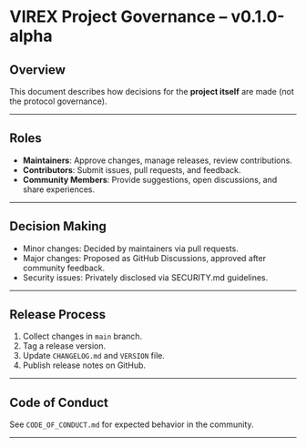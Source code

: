 
# VIREX Project Governance – v0.1.0-alpha

## Overview
This document describes how decisions for the **project itself** are made (not the protocol governance).  

---

## Roles
- **Maintainers**: Approve changes, manage releases, review contributions.
- **Contributors**: Submit issues, pull requests, and feedback.
- **Community Members**: Provide suggestions, open discussions, and share experiences.

---

## Decision Making
- Minor changes: Decided by maintainers via pull requests.
- Major changes: Proposed as GitHub Discussions, approved after community feedback.
- Security issues: Privately disclosed via SECURITY.md guidelines.

---

## Release Process
1. Collect changes in `main` branch.
2. Tag a release version.
3. Update `CHANGELOG.md` and `VERSION` file.
4. Publish release notes on GitHub.

---

## Code of Conduct
See `CODE_OF_CONDUCT.md` for expected behavior in the community.

---
